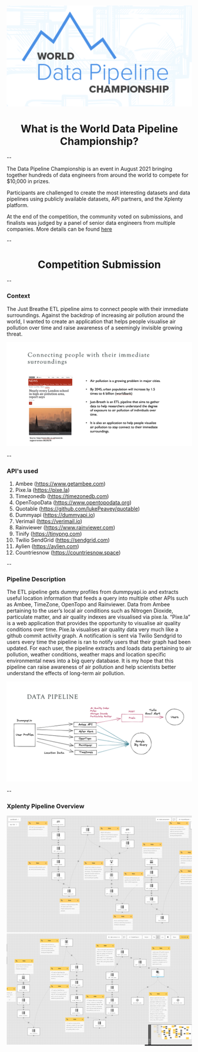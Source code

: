 
![xplenty](xplenty.png)
--

<center><h1>What is the World Data Pipeline Championship?</h1></center> 

--

The Data Pipeline Championship is an event in August 2021 bringing together hundreds of data engineers from around the world to compete for $10,000 in prizes.

Participants are challenged to create the most interesting datasets and data pipelines using publicly available datasets, API partners, and the Xplenty platform.

At the end of the competition, the community voted on submissions, and finalists was judged by a panel of senior data engineers from multiple companies. More details can be found [here](https://www.datapipelinewc.com)

--

<center><h1>Competition Submission</h1></center> 

--

### Context

The Just Breathe ETL pipeline aims to connect people with their immediate surroundings. Against the backdrop of increasing air pollution around the world, I wanted to create an application that helps people visualise air pollution over time and raise awareness of a seemingly invisible growing threat. 
 
![image](Context.png)

--

### API's used

1.	Ambee (https://www.getambee.com)
2.	Pixe.la (https://pixe.la)
3.	Timezonedb (https://timezonedb.com)
4.	OpenTopoData (https://www.opentopodata.org)
5.	Quotable (https://github.com/lukePeavey/quotable)
6.	Dummyapi (https://dummyapi.io)
7.	Verimail (https://verimail.io)
8.	Rainviewer (https://www.rainviewer.com)
9.	Tinify (https://tinypng.com)
10.	Twilio SendGrid (https://sendgrid.com)
11.	Aylien (https://aylien.com)
12.	Countriesnow (https://countriesnow.space)


--

### Pipeline Description

The ETL pipeline gets dummy profiles from dummpyapi.io and extracts useful location information that feeds a query into multiple other APIs such as Ambee, TimeZone, OpenTopo and Rainviewer. Data from Ambee pertaining to the user’s local air conditions such as Nitrogen Dioxide, particulate matter, and air quality indexes are visualised via pixe.la. “Pixe.la” is a web application that provides the opportunity to visualise air quality conditions over time. Pixe.la visualises air quality data very much like a github commit activity graph. A notification is sent via Twilio Sendgrid to users every time the pipeline is ran to notify users that their graph had been updated. For each user, the pipeline extracts and loads data pertaining to air pollution, weather conditions, weather maps and location specific environmental news into a big query database. It is my hope that this pipeline can raise awareness of air pollution and help scientists better understand the effects of long-term air pollution. 

![pipeline](pipeline.png)

--


### Xplenty Pipeline Overview
![highlvl1](high_level_1.png)
![highlvl2](high_level_2.png)